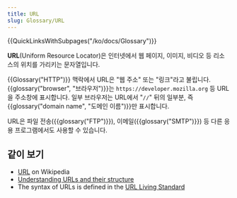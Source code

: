 ```yaml
---
title: URL
slug: Glossary/URL
---
```


{{QuickLinksWithSubpages("/ko/docs/Glossary")}}

**URL**(Uniform Resource Locator)은 인터넷에서 웹 페이지, 이미지, 비디오 등 리소스의 위치를 가리키는 문자열입니다.

{{Glossary("HTTP")}} 맥락에서 URL은 "웹 주소" 또는 "링크"라고 불립니다. {{glossary("browser", "브라우저")}}는 `https://developer.mozilla.org` 등 URL을 주소창에 표시합니다. 일부 브라우저는 URL에서 "`//`" 뒤의 일부분, 즉 {{glossary("domain name", "도메인 이름")}}만 표시합니다.

URL은 파일 전송({{glossary("FTP")}}), 이메일({{glossary("SMTP")}}) 등 다른 응용 프로그램에서도 사용할 수 있습니다.

## 같이 보기

- [URL](https://en.wikipedia.org/wiki/URL) on Wikipedia
- [Understanding URLs and their structure](/ko/docs/Learn/Common_questions/What_is_a_URL)
- The syntax of URLs is defined in the [URL Living Standard](https://url.spec.whatwg.org/)
